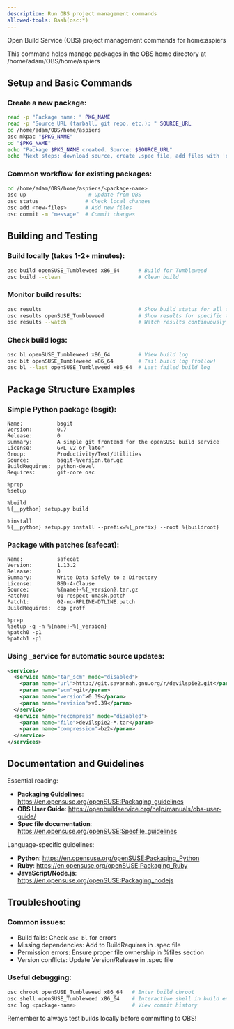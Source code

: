 ```yaml
---
description: Run OBS project management commands
allowed-tools: Bash(osc:*)
---
```

Open Build Service (OBS) project management commands for home:aspiers

This command helps manage packages in the OBS home directory at
/home/adam/OBS/home/aspiers

## Setup and Basic Commands

### Create a new package:
```bash
read -p "Package name: " PKG_NAME
read -p "Source URL (tarball, git repo, etc.): " SOURCE_URL
cd /home/adam/OBS/home/aspiers
osc mkpac "$PKG_NAME"
cd "$PKG_NAME"
echo "Package $PKG_NAME created. Source: $SOURCE_URL"
echo "Next steps: download source, create .spec file, add files with 'osc add'"
```

### Common workflow for existing packages:
```bash
cd /home/adam/OBS/home/aspiers/<package-name>
osc up                    # Update from OBS
osc status               # Check local changes
osc add <new-files>      # Add new files
osc commit -m "message"  # Commit changes
```

## Building and Testing

### Build locally (takes 1-2+ minutes):
```bash
osc build openSUSE_Tumbleweed x86_64      # Build for Tumbleweed
osc build --clean                         # Clean build
```

### Monitor build results:
```bash
osc results                               # Show build status for all targets
osc results openSUSE_Tumbleweed           # Show results for specific target
osc results --watch                       # Watch results continuously
```

### Check build logs:
```bash
osc bl openSUSE_Tumbleweed x86_64         # View build log
osc blt openSUSE_Tumbleweed x86_64        # Tail build log (follow)
osc bl --last openSUSE_Tumbleweed x86_64  # Last failed build log
```

## Package Structure Examples

### Simple Python package (bsgit):
```spec
Name:           bsgit
Version:        0.7
Release:        0
Summary:        A simple git frontend for the openSUSE build service
License:        GPL v2 or later
Group:          Productivity/Text/Utilities
Source:         bsgit-%version.tar.gz
BuildRequires:  python-devel
Requires:       git-core osc

%prep
%setup

%build
%{__python} setup.py build

%install
%{__python} setup.py install --prefix=%{_prefix} --root %{buildroot}
```

### Package with patches (safecat):
```spec
Name:           safecat
Version:        1.13.2
Release:        0
Summary:        Write Data Safely to a Directory
License:        BSD-4-Clause
Source:         %{name}-%{_version}.tar.gz
Patch0:         01-respect-umask.patch
Patch1:         02-no-RPLINE-DTLINE.patch
BuildRequires:  cpp groff

%prep
%setup -q -n %{name}-%{_version}
%patch0 -p1
%patch1 -p1
```

### Using _service for automatic source updates:
```xml
<services>
  <service name="tar_scm" mode="disabled">
    <param name="url">http://git.savannah.gnu.org/r/devilspie2.git</param>
    <param name="scm">git</param>
    <param name="version">0.39</param>
    <param name="revision">v0.39</param>
  </service>
  <service name="recompress" mode="disabled">
    <param name="file">devilspie2-*.tar</param>
    <param name="compression">bz2</param>
  </service>
</services>
```

## Documentation and Guidelines

Essential reading:
- **Packaging Guidelines**: https://en.opensuse.org/openSUSE:Packaging_guidelines
- **OBS User Guide**: https://openbuildservice.org/help/manuals/obs-user-guide/
- **Spec file documentation**: https://en.opensuse.org/openSUSE:Specfile_guidelines

Language-specific guidelines:
- **Python**: https://en.opensuse.org/openSUSE:Packaging_Python
- **Ruby**: https://en.opensuse.org/openSUSE:Packaging_Ruby
- **JavaScript/Node.js**: https://en.opensuse.org/openSUSE:Packaging_nodejs

## Troubleshooting

### Common issues:
- Build fails: Check `osc bl` for errors
- Missing dependencies: Add to BuildRequires in .spec file
- Permission errors: Ensure proper file ownership in %files section
- Version conflicts: Update Version/Release in .spec file

### Useful debugging:
```bash
osc chroot openSUSE_Tumbleweed x86_64   # Enter build chroot
osc shell openSUSE_Tumbleweed x86_64    # Interactive shell in build env
osc log <package-name>                  # View commit history
```

Remember to always test builds locally before committing to OBS!
